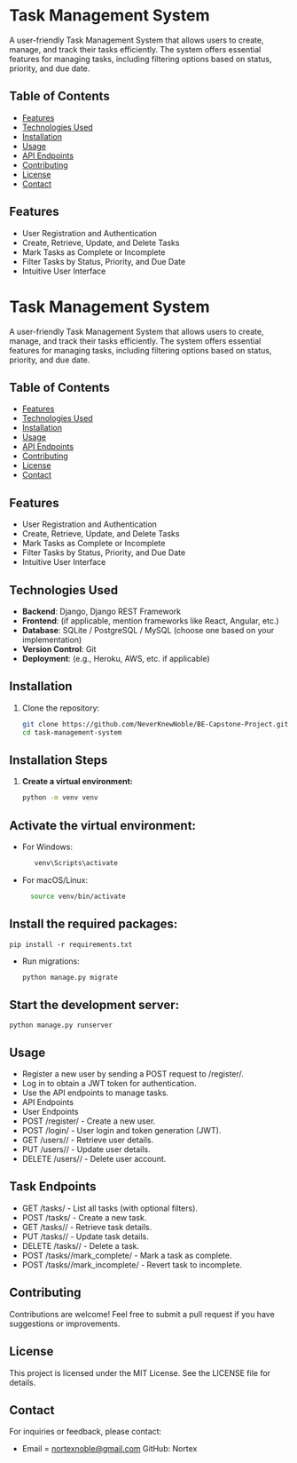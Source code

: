 # Task Management System

A user-friendly Task Management System that allows users to create, manage, and track their tasks efficiently. The system offers essential features for managing tasks, including filtering options based on status, priority, and due date.

## Table of Contents

- [Features](#features)
- [Technologies Used](#technologies-used)
- [Installation](#installation)
- [Usage](#usage)
- [API Endpoints](#api-endpoints)
- [Contributing](#contributing)
- [License](#license)
- [Contact](#contact)

## Features

- User Registration and Authentication
- Create, Retrieve, Update, and Delete Tasks
- Mark Tasks as Complete or Incomplete
- Filter Tasks by Status, Priority, and Due Date
- Intuitive User Interface

# Task Management System

A user-friendly Task Management System that allows users to create, manage, and track their tasks efficiently. The system offers essential features for managing tasks, including filtering options based on status, priority, and due date.

## Table of Contents

- [Features](#features)
- [Technologies Used](#technologies-used)
- [Installation](#installation)
- [Usage](#usage)
- [API Endpoints](#api-endpoints)
- [Contributing](#contributing)
- [License](#license)
- [Contact](#contact)

## Features

- User Registration and Authentication
- Create, Retrieve, Update, and Delete Tasks
- Mark Tasks as Complete or Incomplete
- Filter Tasks by Status, Priority, and Due Date
- Intuitive User Interface

## Technologies Used

- **Backend**: Django, Django REST Framework
- **Frontend**: (if applicable, mention frameworks like React, Angular, etc.)
- **Database**: SQLite / PostgreSQL / MySQL (choose one based on your implementation)
- **Version Control**: Git
- **Deployment**: (e.g., Heroku, AWS, etc. if applicable)

## Installation

1. Clone the repository:
   ```bash
   git clone https://github.com/NeverKnewNoble/BE-Capstone-Project.git
   cd task-management-system

## Installation Steps

1. **Create a virtual environment:**
   ```bash
   python -m venv venv

## Activate the virtual environment:

- For Windows:
  ```bash
     venv\Scripts\activate
- For macOS/Linux:
  ```bash
    source venv/bin/activate

## Install the required packages:
```pip install -r requirements.txt```

- Run migrations:
  ```bash
  python manage.py migrate

## Start the development server:

  ```python manage.py runserver```

## Usage
  - Register a new user by sending a POST request to /register/.
  - Log in to obtain a JWT token for authentication.
  - Use the API endpoints to manage tasks.
  - API Endpoints
  - User Endpoints
  - POST /register/ - Create a new user.
  - POST /login/ - User login and token generation (JWT).
  - GET /users/<id>/ - Retrieve user details.
  - PUT /users/<id>/ - Update user details.
  - DELETE /users/<id>/ - Delete user account.

## Task Endpoints
  - GET /tasks/ - List all tasks (with optional filters).
  - POST /tasks/ - Create a new task.
  - GET /tasks/<id>/ - Retrieve task details.
  - PUT /tasks/<id>/ - Update task details.
  - DELETE /tasks/<id>/ - Delete a task.
  - POST /tasks/<id>/mark_complete/ - Mark a task as complete.
  - POST /tasks/<id>/mark_incomplete/ - Revert task to incomplete.

## Contributing
Contributions are welcome! Feel free to submit a pull request if you have suggestions or improvements.

## License
This project is licensed under the MIT License. See the LICENSE file for details.

## Contact
For inquiries or feedback, please contact:

- Email = nortexnoble@gmail.com
GitHub: Nortex
